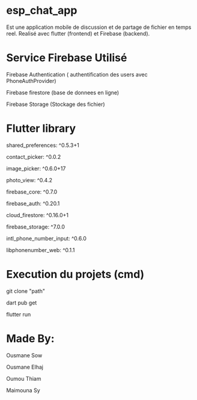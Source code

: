 # esp_chat_app
Est une application mobile de discussion et de partage de fichier en temps reel.
Realisé avec flutter (frontend) et Firebase (backend).

# Service Firebase Utilisé
Firebase Authentication ( authentification des users avec PhoneAuthProvider)

Firebase firestore (base de donnees en ligne)

Firebase Storage (Stockage des fichier)

# Flutter library
  shared_preferences: ^0.5.3+1
  
  contact_picker: ^0.0.2
  
  image_picker: ^0.6.0+17
  
  photo_view: ^0.4.2
  
  firebase_core: ^0.7.0
  
  firebase_auth: ^0.20.1
  
  cloud_firestore: ^0.16.0+1
  
  firebase_storage: ^7.0.0
  
  intl_phone_number_input: ^0.6.0
  
  libphonenumber_web: ^0.1.1

# Execution du projets (cmd)
git clone "path"

dart pub get

flutter run

# Made By:
  Ousmane Sow
  
  Ousmane Elhaj
  
  Oumou Thiam
  
  Maimouna Sy
